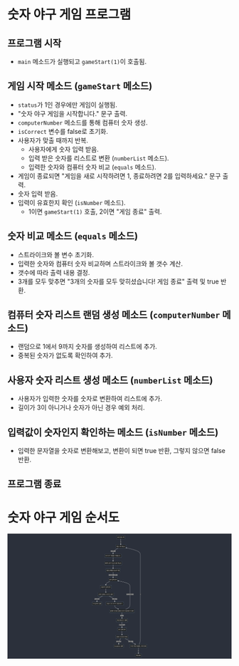 # 숫자 야구 게임 프로그램

## 프로그램 시작

- `main` 메소드가 실행되고 `gameStart(1)`이 호출됨.

## 게임 시작 메소드 (`gameStart` 메소드)

- `status`가 1인 경우에만 게임이 실행됨.
- "숫자 야구 게임을 시작합니다." 문구 출력.
- `computerNumber` 메소드를 통해 컴퓨터 숫자 생성.
- `isCorrect` 변수를 false로 초기화.
- 사용자가 맞출 때까지 반복.
    - 사용자에게 숫자 입력 받음.
    - 입력 받은 숫자를 리스트로 변환 (`numberList` 메소드).
    - 입력한 숫자와 컴퓨터 숫자 비교 (`equals` 메소드).
- 게임이 종료되면 "게임을 새로 시작하려면 1, 종료하려면 2를 입력하세요." 문구 출력.
- 숫자 입력 받음.
- 입력이 유효한지 확인 (`isNumber` 메소드).
    - 1이면 `gameStart(1)` 호출, 2이면 "게임 종료" 출력.

## 숫자 비교 메소드 (`equals` 메소드)

- 스트라이크와 볼 변수 초기화.
- 입력한 숫자와 컴퓨터 숫자 비교하며 스트라이크와 볼 갯수 계산.
- 갯수에 따라 출력 내용 결정.
- 3개를 모두 맞추면 "3개의 숫자를 모두 맞히셨습니다! 게임 종료" 출력 및 true 반환.

## 컴퓨터 숫자 리스트 랜덤 생성 메소드 (`computerNumber` 메소드)

- 랜덤으로 1에서 9까지 숫자를 생성하여 리스트에 추가.
- 중복된 숫자가 없도록 확인하여 추가.

## 사용자 숫자 리스트 생성 메소드 (`numberList` 메소드)

- 사용자가 입력한 숫자를 숫자로 변환하여 리스트에 추가.
- 길이가 3이 아니거나 숫자가 아닌 경우 예외 처리.

## 입력값이 숫자인지 확인하는 메소드 (`isNumber` 메소드)

- 입력한 문자열을 숫자로 변환해보고, 변환이 되면 true 반환, 그렇지 않으면 false 반환.

## 프로그램 종료

# 숫자 야구 게임 순서도
<img src="플로우차트.png">